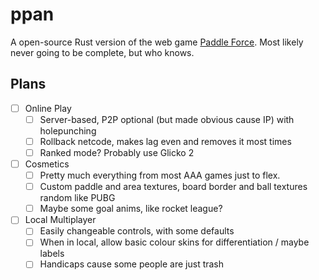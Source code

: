 # ppan

A open-source Rust version of the web game [Paddle Force](https://flobotron.itch.io/paddle-force). Most likely never going to be complete, but who knows.

## Plans

- [ ] Online Play
  - [ ] Server-based, P2P optional (but made obvious cause IP) with holepunching
  - [ ] Rollback netcode, makes lag even and removes it most times
  - [ ] Ranked mode? Probably use Glicko 2
- [ ] Cosmetics
  - [ ] Pretty much everything from most AAA games just to flex.
  - [ ] Custom paddle and area textures, board border and ball textures random like PUBG
  - [ ] Maybe some goal anims, like rocket league?
- [ ] Local Multiplayer
  - [ ] Easily changeable controls, with some defaults
  - [ ] When in local, allow basic colour skins for differentiation / maybe labels
  - [ ] Handicaps cause some people are just trash
